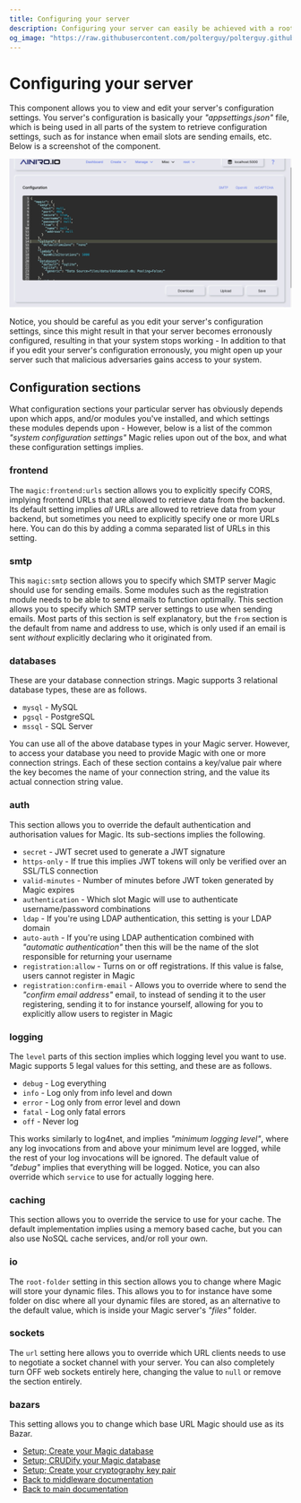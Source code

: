 ```yaml
---
title: Configuring your server
description: Configuring your server can easily be achieved with a root user using the configuration component in Magic. Configuration settings are immediately applied, and changes your server's behaviour instantly.
og_image: "https://raw.githubusercontent.com/polterguy/polterguy.github.io/master/images/og-configuration.jpg"
---
```


# Configuring your server

This component allows you to view and edit your server's configuration settings. You server's configuration
is basically your _"appsettings.json"_ file, which is being used in all parts of the system to
retrieve configuration settings, such as for instance when email slots are sending emails, etc.
Below is a screenshot of the component.

![Configuring Magic](https://raw.githubusercontent.com/polterguy/polterguy.github.io/master/images/config-component.jpg)

Notice, you should be careful as you edit your server's configuration settings, since this might
result in that your server becomes erronously configured, resulting in that your system stops working -
In addition to that if you edit your server's configuration erronously, you might open up your server
such that malicious adversaries gains access to your system.

## Configuration sections

What configuration sections your particular server has obviously depends upon which apps, and/or
modules you've installed, and which settings these modules depends upon - However, below is a
list of the common _"system configuration settings"_ Magic relies upon out of the box, and what
these configuration settings implies.

### frontend

The `magic:frontend:urls` section allows you to explicitly specify CORS, implying frontend URLs that are
allowed to retrieve data from the backend. Its default setting implies _all_ URLs are allowed to retrieve
data from your backend, but sometimes you need to explicitly specify one or more URLs here. You can do this
by adding a comma separated list of URLs in this setting.

### smtp

This `magic:smtp` section allows you to specify which SMTP server Magic should use for sending emails.
Some modules such as the registration module needs to be able to send emails to function optimally.
This section allows you to specify which SMTP server settings to use when sending emails. Most parts of
this section is self explanatory, but the `from` section is the default from name and address to use,
which is only used if an email is sent _without_ explicitly declaring who it originated from.

### databases

These are your database connection strings. Magic supports 3 relational database types, these are
as follows.

* `mysql` - MySQL
* `pgsql` - PostgreSQL
* `mssql` - SQL Server

You can use all of the above database types in your Magic server. However, to access your database
you need to provide Magic with one or more connection strings. Each of these section contains
a key/value pair where the key becomes the name of your connection string, and the value its actual
connection string value.

### auth

This section allows you to override the default authentication and authorisation values for Magic.
Its sub-sections implies the following.

* `secret` - JWT secret used to generate a JWT signature
* `https-only` - If true this implies JWT tokens will only be verified over an SSL/TLS connection
* `valid-minutes` - Number of minutes before JWT token generated by Magic expires
* `authentication` - Which slot Magic will use to authenticate username/password combinations
* `ldap` - If you're using LDAP authentication, this setting is your LDAP domain
* `auto-auth` - If you're using LDAP authentication combined with _"automatic authentication"_ then this will be the name of the slot responsible for returning your username
* `registration:allow` - Turns on or off registrations. If this value is false, users cannot register in Magic
* `registration:confirm-email` - Allows you to override where to send the _"confirm email address"_ email, to instead of sending it to the user registering, sending it to for instance yourself, allowing for you to explicitly allow users to register in Magic

### logging

The `level` parts of this section implies which logging level you want to use. Magic supports 5 legal values for
this setting, and these are as follows.

* `debug` - Log everything
* `info` - Log only from info level and down
* `error` - Log only from error level and down
* `fatal` - Log only fatal errors
* `off` - Never log

This works similarly to log4net, and implies _"minimum logging level"_, where any log invocations from and above
your minimum level are logged, while the rest of your log invocations will be ignored. The default value of _"debug"_
implies that everything will be logged. Notice, you can also override which `service` to use for actually
logging here.

### caching

This section allows you to override the service to use for your cache. The default implementation implies
using a memory based cache, but you can also use NoSQL cache services, and/or roll your own.

### io

The `root-folder` setting in this section allows you to change where Magic will store your dynamic files.
This allows you to for instance have some folder on disc where all your dynamic files are stored, as
an alternative to the default value, which is inside your Magic server's _"files"_ folder.

### sockets

The `url` setting here allows you to override which URL clients needs to use to negotiate a socket
channel with your server. You can also completely turn OFF web sockets entirely here, changing the
value to `null` or remove the section entirely.

### bazars

This setting allows you to change which base URL Magic should use as its Bazar.

* [Setup; Create your Magic database](/documentation/magic/components/config/setup-database/)
* [Setup; CRUDify your Magic database](/documentation/magic/components/config/crudify/)
* [Setup; Create your cryptography key pair](/documentation/magic/components/config/crypto/)
* [Back to middleware documentation](/documentation/magic/)
* [Back to main documentation](/documentation/)
